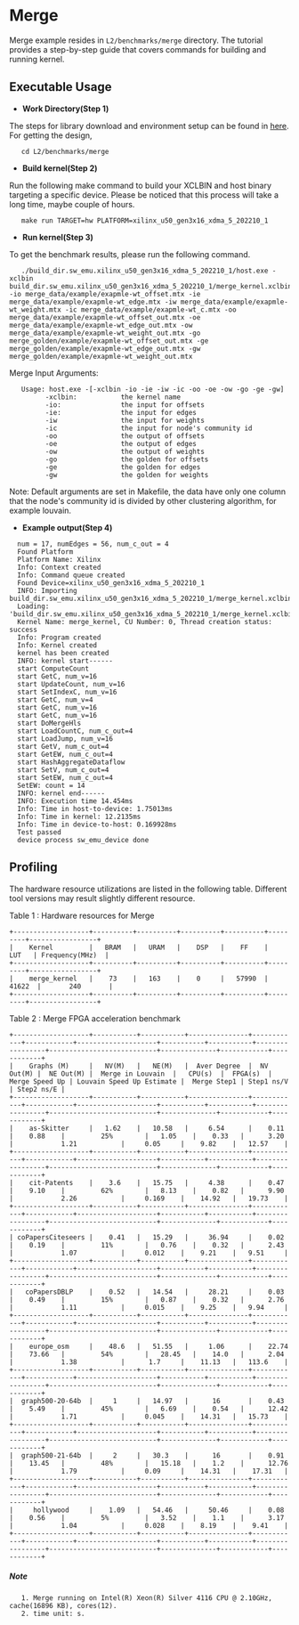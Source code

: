 # Merge 

Merge example resides in ``L2/benchmarks/merge`` directory. The tutorial provides a step-by-step guide that covers commands for building and running kernel.

## Executable Usage

* **Work Directory(Step 1)**

The steps for library download and environment setup can be found in [here](https://github.com/Xilinx/Vitis_Libraries/tree/master/graph/L2/benchmarks#building). For getting the design,

```
   cd L2/benchmarks/merge
```   

* **Build kernel(Step 2)**

Run the following make command to build your XCLBIN and host binary targeting a specific device. Please be noticed that this process will take a long time, maybe couple of hours.

```
   make run TARGET=hw PLATFORM=xilinx_u50_gen3x16_xdma_5_202210_1
```   

* **Run kernel(Step 3)**

To get the benchmark results, please run the following command.

```
   ./build_dir.sw_emu.xilinx_u50_gen3x16_xdma_5_202210_1/host.exe -xclbin build_dir.sw_emu.xilinx_u50_gen3x16_xdma_5_202210_1/merge_kernel.xclbin -io merge_data/example/exapmle-wt_offset.mtx -ie merge_data/example/exapmle-wt_edge.mtx -iw merge_data/example/exapmle-wt_weight.mtx -ic merge_data/example/exapmle-wt_c.mtx -oo merge_data/example/exapmle-wt_offset_out.mtx -oe merge_data/example/exapmle-wt_edge_out.mtx -ow merge_data/example/exapmle-wt_weight_out.mtx -go merge_golden/example/exapmle-wt_offset_out.mtx -ge merge_golden/example/exapmle-wt_edge_out.mtx -gw merge_golden/example/exapmle-wt_weight_out.mtx
```   

Merge Input Arguments:

```
   Usage: host.exe -[-xclbin -io -ie -iw -ic -oo -oe -ow -go -ge -gw]
         -xclbin:           the kernel name
         -io:               the input for offsets
         -ie:               the input for edges
         -iw                the input for weights
         -ic                the input for node's community id
         -oo                the output of offsets
         -oe                the output of edges
         -ow                the output of weights
         -go                the golden for offsets
         -ge                the golden for edges
         -gw                the golden for weights
```         

Note: Default arguments are set in Makefile, the data have only one column that the node's community id is divided by other clustering algorithm, for example louvain.

* **Example output(Step 4)** 

```
  num = 17, numEdges = 56, num_c_out = 4
  Found Platform
  Platform Name: Xilinx
  Info: Context created
  Info: Command queue created
  Found Device=xilinx_u50_gen3x16_xdma_5_202210_1
  INFO: Importing build_dir.sw_emu.xilinx_u50_gen3x16_xdma_5_202210_1/merge_kernel.xclbin
  Loading: 'build_dir.sw_emu.xilinx_u50_gen3x16_xdma_5_202210_1/merge_kernel.xclbin'
  Kernel Name: merge_kernel, CU Number: 0, Thread creation status: success
  Info: Program created
  Info: Kernel created
  kernel has been created
  INFO: kernel start------
  start ComputeCount
  start GetC, num_v=16
  start UpdateCount, num_v=16
  start SetIndexC, num_v=16
  start GetC, num_v=4
  start GetC, num_v=16
  start GetC, num_v=16
  start DoMergeHls
  start LoadCountC, num_c_out=4
  start LoadJump, num_v=16
  start GetV, num_c_out=4
  start GetEW, num_c_out=4
  start HashAggregateDataflow
  start SetV, num_c_out=4
  start SetEW, num_c_out=4
  SetEW: count = 14
  INFO: kernel end------
  INFO: Execution time 14.454ms
  Info: Time in host-to-device: 1.75013ms
  Info: Time in kernel: 12.2135ms
  Info: Time in device-to-host: 0.169928ms
  Test passed
  device process sw_emu_device done
```  

## Profiling

The hardware resource utilizations are listed in the following table.
Different tool versions may result slightly different resource.

Table 1 : Hardware resources for Merge 

    +-------------------+----------+----------+----------+----------+---------+-----------------+
    |    Kernel         |   BRAM   |   URAM   |    DSP   |    FF    |   LUT   | Frequency(MHz)  |
    +-------------------+----------+----------+----------+----------+---------+-----------------+
    |    merge_kernel   |    73    |   163    |    0     |   57990  |  41622  |       240       |
    +-------------------+----------+----------+----------+----------+---------+-----------------+

Table 2 : Merge FPGA acceleration benchmark 
 
    +-------------------+-----------+-----------+---------------+------------+------------+--------------------+-----------+-----------+-----------------+---------------------------+--------------+------------+------------+ 
    |    Graphs (M)     |   NV(M)   |   NE(M)   |  Aver Degree  |  NV Out(M) |  NE Out(M) |  Merge in Louvain  |   CPU(s)  |  FPGA(s)  |  Merge Speed Up | Louvain Speed Up Estimate |  Merge Step1 | Step1 ns/V | Step2 ns/E |
    +-------------------+-----------+-----------+---------------+------------+------------+--------------------+-----------+-----------+-----------------+---------------------------+--------------+------------+------------+
    |    as-Skitter     |   1.62    |   10.58   |     6.54      |    0.11    |    0.88    |         25%        |   1.05    |    0.33   |      3.20       |            1.21           |     0.05     |    9.82    |   12.57    |
    +-------------------+-----------+-----------+---------------+------------+------------+--------------------+-----------+-----------+-----------------+---------------------------+--------------+------------+------------+
    |    cit-Patents    |    3.6    |   15.75   |     4.38      |    0.47    |    9.10    |         62%        |   8.13    |    0.82   |      9.90       |            2.26           |     0.169    |    14.92   |   19.73    | 
    +-------------------+-----------+-----------+---------------+------------+------------+--------------------+-----------+-----------+-----------------+---------------------------+--------------+------------+------------+
    | coPapersCiteseers |    0.41   |   15.29   |     36.94     |    0.02    |    0.19    |         11%        |   0.76    |    0.32   |      2.43       |            1.07           |     0.012    |    9.21    |   9.51     |
    +-------------------+-----------+-----------+---------------+------------+------------+--------------------+-----------+-----------+-----------------+---------------------------+--------------+------------+------------+
    |   coPapersDBLP    |    0.52   |   14.54   |     28.21     |    0.03    |    0.49    |         15%        |   0.87    |    0.32   |      2.76       |            1.11           |     0.015    |    9.25    |   9.94     |
    +-------------------+-----------+-----------+---------------+------------+------------+--------------------+-----------+-----------+-----------------+---------------------------+--------------+------------+------------+
    |    europe_osm     |    48.6   |   51.55   |     1.06      |    22.74   |    73.66   |         54%        |   28.45   |    14.0   |      2.04       |            1.38           |      1.7     |    11.13   |   113.6    |
    +-------------------+-----------+-----------+---------------+------------+------------+--------------------+-----------+-----------+-----------------+---------------------------+--------------+------------+------------+
    |  graph500-20-64b  |     1     |   14.97   |      16       |    0.43    |    5.49    |         45%        |   6.69    |    0.54   |      12.42      |            1.71           |     0.045    |    14.31   |   15.73    |    
    +-------------------+-----------+-----------+---------------+------------+------------+--------------------+-----------+-----------+-----------------+---------------------------+--------------+------------+------------+
    |  graph500-21-64b  |     2     |   30.3    |      16       |    0.91    |    13.45   |         48%        |   15.18   |    1.2    |      12.76      |            1.79           |     0.09     |    14.31   |    17.31   |
    +-------------------+-----------+-----------+---------------+------------+------------+--------------------+-----------+-----------+-----------------+---------------------------+--------------+------------+------------+
    |     hollywood     |    1.09   |   54.46   |     50.46     |    0.08    |    0.56    |         5%         |   3.52    |    1.1    |      3.17       |            1.04           |     0.028    |    8.19    |    9.41    |
    +-------------------+-----------+-----------+---------------+------------+------------+--------------------+-----------+-----------+-----------------+---------------------------+--------------+------------+------------+


##### Note
```
   1. Merge running on Intel(R) Xeon(R) Silver 4116 CPU @ 2.10GHz, cache(16896 KB), cores(12).
   2. time unit: s.
```   
